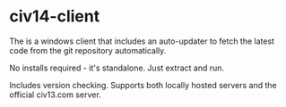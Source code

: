 # civ14-client

The is a windows client that includes an auto-updater to fetch the latest code from the git repository automatically.

No installs required - it's standalone. Just extract and run.

Includes version checking. Supports both locally hosted servers and the official civ13.com server.
